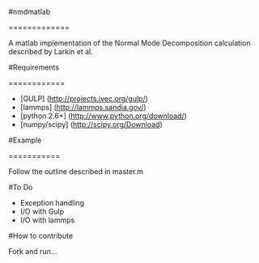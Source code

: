 

#nmdmatlab

=============

A matlab implementation of the Normal Mode Decomposition calculation described by Larkin et al.

#Requirements

============

* [GULP] (http://projects.ivec.org/gulp/)
* [lammps] (http://lammps.sandia.gov/)
* [python 2.6+] (http://www.python.org/download/)
* [numpy/scipy] (http://scipy.org/Download)

#Example

===========

Follow the outline described in master.m


#To Do

* Exception handling
* I/O with Gulp
* I/O with lammps

#How to contribute

Fork and run...
